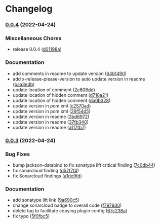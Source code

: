 # Changelog

### [0.0.4](https://github.com/remisbaima/license-checker-cyclonedx-maven-plugin/compare/v0.0.3...v0.0.4) (2022-04-24)


### Miscellaneous Chores

* release 0.0.4 ([d01198a](https://github.com/remisbaima/license-checker-cyclonedx-maven-plugin/commit/d01198a8d481a07de9f1de22bb2f0ef5ab1fa361))


### Documentation

* add comments in readme to update version ([64b1490](https://github.com/remisbaima/license-checker-cyclonedx-maven-plugin/commit/64b14904dc721d1b72aa6801b65aa11dd1cc4f33))
* add x-release-please-version to auto update version in readme ([baa3edb](https://github.com/remisbaima/license-checker-cyclonedx-maven-plugin/commit/baa3edb5df456f4a09e87ac7a47a661e97eb4f0b))
* update location of comment ([2e606dd](https://github.com/remisbaima/license-checker-cyclonedx-maven-plugin/commit/2e606dd8539b48286630e44ba8ed22a890246625))
* update location of hidden comment ([d718a21](https://github.com/remisbaima/license-checker-cyclonedx-maven-plugin/commit/d718a213d6a76377f4baa4d93df0b78247511c7e))
* update location of hidden comment ([da0b328](https://github.com/remisbaima/license-checker-cyclonedx-maven-plugin/commit/da0b3284a100c6055b1e3e99002fa0be3b58d517))
* update version in pom.xml ([c2570ad](https://github.com/remisbaima/license-checker-cyclonedx-maven-plugin/commit/c2570ad420205c71ad81450792bc8c9d685a92de))
* update version in pom.xml ([28f54d5](https://github.com/remisbaima/license-checker-cyclonedx-maven-plugin/commit/28f54d585ca676417af4349ce74c879d89e0a2b3))
* update version in readme ([3bd6972](https://github.com/remisbaima/license-checker-cyclonedx-maven-plugin/commit/3bd69727a925ba4d5816c34bc0c837774cf91a81))
* update version in readme ([37fb340](https://github.com/remisbaima/license-checker-cyclonedx-maven-plugin/commit/37fb340419dc8e87e6d6a3f2d47d240798a04320))
* update version in readme ([a117fb7](https://github.com/remisbaima/license-checker-cyclonedx-maven-plugin/commit/a117fb72e23cfdf196bd1836af7437419c4a5c98))

### [0.0.3](https://github.com/remisbaima/license-checker-cyclonedx-maven-plugin/compare/v0.0.2...v0.0.3) (2022-04-24)


### Bug Fixes

* bump jackson-databind to fix sonatype lift critical finding ([7c0db44](https://github.com/remisbaima/license-checker-cyclonedx-maven-plugin/commit/7c0db44e8e140fa69fd6df3e6237f147cd188101))
* fix sonarcloud finding ([d57f7f4](https://github.com/remisbaima/license-checker-cyclonedx-maven-plugin/commit/d57f7f4699a84fe28be357476f709159813ccef1))
* fix Sonarcloud findings ([a1de9fd](https://github.com/remisbaima/license-checker-cyclonedx-maven-plugin/commit/a1de9fdf025de47f254d48a3528e5a697047ef03))


### Documentation

* add sonatype lift link ([9a690c5](https://github.com/remisbaima/license-checker-cyclonedx-maven-plugin/commit/9a690c5285aff14b522f553a25dd117e5002fe9a))
* change sonarcloud badge to overall code ([f797930](https://github.com/remisbaima/license-checker-cyclonedx-maven-plugin/commit/f7979305e1cba08ee46c8dc3eaf79706e900ecbd))
* delete <plugins> tag to facilitate copying plugin config ([67c238a](https://github.com/remisbaima/license-checker-cyclonedx-maven-plugin/commit/67c238ae0ca746cde1f4f3cc1fb5d24df340ae74))
* fix typo ([5f0fbc5](https://github.com/remisbaima/license-checker-cyclonedx-maven-plugin/commit/5f0fbc5dac3ea7860b72cd2503da44fee890d24b))
